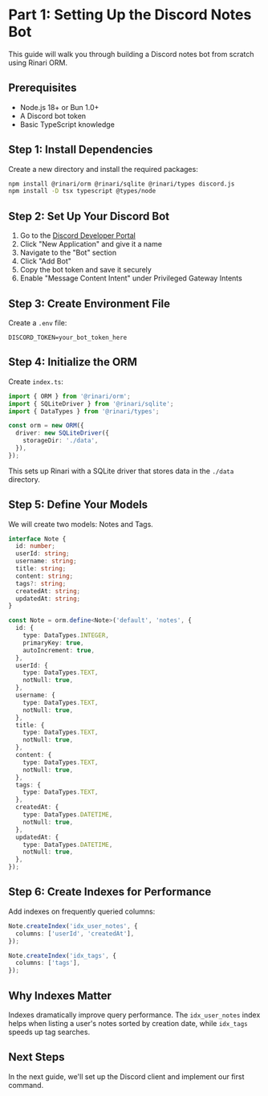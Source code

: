 
# Part 1: Setting Up the Discord Notes Bot

This guide will walk you through building a Discord notes bot from scratch using Rinari ORM.

## Prerequisites

- Node.js 18+ or Bun 1.0+
- A Discord bot token
- Basic TypeScript knowledge

## Step 1: Install Dependencies

Create a new directory and install the required packages:

```bash
npm install @rinari/orm @rinari/sqlite @rinari/types discord.js
npm install -D tsx typescript @types/node
```

## Step 2: Set Up Your Discord Bot

1. Go to the [Discord Developer Portal](https://discord.com/developers/applications)
2. Click "New Application" and give it a name
3. Navigate to the "Bot" section
4. Click "Add Bot"
5. Copy the bot token and save it securely
6. Enable "Message Content Intent" under Privileged Gateway Intents

## Step 3: Create Environment File

Create a `.env` file:

```
DISCORD_TOKEN=your_bot_token_here
```

## Step 4: Initialize the ORM

Create `index.ts`:

```typescript
import { ORM } from '@rinari/orm';
import { SQLiteDriver } from '@rinari/sqlite';
import { DataTypes } from '@rinari/types';

const orm = new ORM({
  driver: new SQLiteDriver({
    storageDir: './data',
  }),
});
```

This sets up Rinari with a SQLite driver that stores data in the `./data` directory.

## Step 5: Define Your Models

We will create two models: Notes and Tags.

```typescript
interface Note {
  id: number;
  userId: string;
  username: string;
  title: string;
  content: string;
  tags?: string;
  createdAt: string;
  updatedAt: string;
}

const Note = orm.define<Note>('default', 'notes', {
  id: {
    type: DataTypes.INTEGER,
    primaryKey: true,
    autoIncrement: true,
  },
  userId: {
    type: DataTypes.TEXT,
    notNull: true,
  },
  username: {
    type: DataTypes.TEXT,
    notNull: true,
  },
  title: {
    type: DataTypes.TEXT,
    notNull: true,
  },
  content: {
    type: DataTypes.TEXT,
    notNull: true,
  },
  tags: {
    type: DataTypes.TEXT,
  },
  createdAt: {
    type: DataTypes.DATETIME,
    notNull: true,
  },
  updatedAt: {
    type: DataTypes.DATETIME,
    notNull: true,
  },
});
```

## Step 6: Create Indexes for Performance

Add indexes on frequently queried columns:

```typescript
Note.createIndex('idx_user_notes', {
  columns: ['userId', 'createdAt'],
});

Note.createIndex('idx_tags', {
  columns: ['tags'],
});
```

## Why Indexes Matter

Indexes dramatically improve query performance. The `idx_user_notes` index helps when listing a user's notes sorted by creation date, while `idx_tags` speeds up tag searches.

## Next Steps

In the next guide, we'll set up the Discord client and implement our first command.
